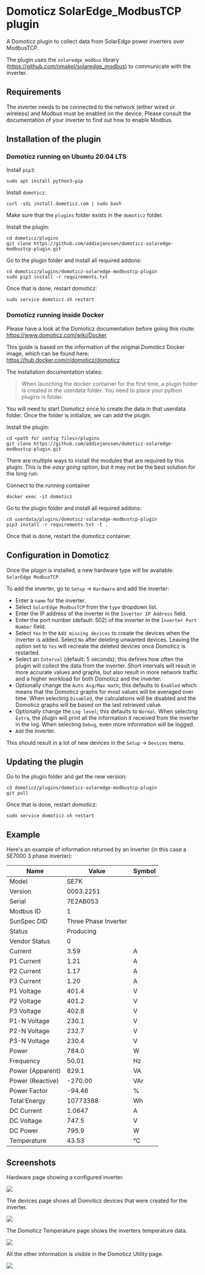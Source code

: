 # Domoticz SolarEdge_ModbusTCP plugin

A Domoticz plugin to collect data from SolarEdge power inverters over ModbusTCP.

The plugin uses the `solaredge_modbus` library (<https://github.com/nmakel/solaredge_modbus>) to communicate with the inverter.

## Requirements

The inverter needs to be connected to the network (either wired or wireless) and Modbus must be enabled on the device. Please consult the documentation of your inverter to find out how to enable Modbus.

## Installation of the plugin

### Domoticz running on Ubuntu 20.04 LTS

Install `pip3`:

``` shell
sudo apt install python3-pip
```

Install `domoticz`:

``` shell
curl -sSL install.domoticz.com | sudo bash
```

Make sure that the `plugins` folder exists in the `domoticz` folder.

Install the plugin:

``` shell
cd domoticz/plugins
git clone https://github.com/addiejanssen/domoticz-solaredge-modbustcp-plugin.git
```

Go to the plugin folder and install all required addons:

``` shell
cd domoticz/plugins/domoticz-solaredge-modbustcp-plugin
sudo pip3 install -r requirements.txt
```

Once that is done, restart domoticz:

``` shell
sudo service domoticz.sh restart
```

### Domoticz running inside Docker

Please have a look at the Domoticz documentation before going this route: https://www.domoticz.com/wiki/Docker

This guide is based on the information of the original Domoticz Docker image, which can be found here: https://hub.docker.com/r/domoticz/domoticz

The installation documentation states:
> When launching the docker container for the first time, a plugin folder is created in the userdata folder. You need to place your python plugins is folder.

You will need to start Domoticz once to create the data in that userdata folder.
Once the folder is initialize, we can add the plugin.

Install the plugin:

``` shell
cd <path for config files>/plugins
git clone https://github.com/addiejanssen/domoticz-solaredge-modbustcp-plugin.git
```

There are multiple ways to install the modules that are required by this plugin.
This is the _easy going_ option, but it may not be the best solution for the long run:

Connect to the running container

``` shell
docker exec -it domoticz
```

Go to the plugin folder and install all required addons:

``` shell
cd userdata/plugins/domoticz-solaredge-modbustcp-plugin
pip3 install -r requirements.txt -t .
```

Once that is done, restart the domoticz container.

## Configuration in Domoticz

Once the plugin is installed, a new hardware type will be available: `SolarEdge ModbusTCP`.

To add the inverter, go to `Setup` -> `Hardware` and add the inverter:

- Enter a `name` for the inverter.
- Select `SolarEdge ModbusTCP` from the `type` dropdown list.
- Enter the IP address of the inverter in the `Inverter IP Address` field.
- Enter the port number (default: 502) of the inverter in the `Inverter Port Number` field.
- Select `Yes` in the `Add missing devices` to create the devices when the inverter is added. Select `No` after deleting unwanted devices. Leaving the option set to `Yes` will recreate the deleted devices once Domoticz is restarted.
- Select an `Interval` (default: 5 seconds); this defines how often the plugin will collect the data from the inverter. Short intervals will result in more accurate values and graphs, but also result in more network traffic and a higher workload for both Domoticz and the inverter.
- Optionally change the `Auto Avg/Max math`; this defaults to `Enabled` which means that the Domoticz graphs for most values will be averaged over time. When selecting `Disabled`, the calculations will be disabled and the Domoticz graphs will be based on the last retrieved value.
- Optionally change the `Log level`; this defaults to `Normal`. When selecting `Extra`, the plugin will print all the information it received from the inverter in the log. When selecting `Debug`, even more information will be logged.
- `Add` the inverter.

This should result in a lot of new devices in the `Setup` -> `Devices` menu.

## Updating the plugin

Go to the plugin folder and get the new version:

``` shell
cd domoticz/plugins/domoticz-solaredge-modbustcp-plugin
git pull
```

Once that is done, restart domoticz:

``` shell
sudo service domoticz.sh restart
```

## Example

Here's an example of information returned by an inverter (in this case a SE7000 3 phase inverter):

| Name              | Value                 | Symbol |
|-------------------|-----------------------|--------|
| Model             | SE7K                  |        |
| Version           | 0003.2251             |        |
| Serial            | 7E2AB053              |        |
| Modbus ID         | 1                     |        |
| SunSpec DID       | Three Phase Inverter  |        |
| Status            | Producing             |        |
| Vendor Status     | 0                     |        |
| Current           | 3.59                  |    A   |
| P1 Current        | 1.21                  |    A   |
| P2 Current        | 1.17                  |    A   |
| P3 Current        | 1.20                  |    A   |
| P1 Voltage        | 401.4                 |    V   |
| P2 Voltage        | 401.2                 |    V   |
| P3 Voltage        | 402.8                 |    V   |
| P1-N Voltage      | 230.1                 |    V   |
| P2-N Voltage      | 232.7                 |    V   |
| P3-N Voltage      | 230.4                 |    V   |
| Power             | 784.0                 |    W   |
| Frequency         | 50.01                 |   Hz   |
| Power (Apparent)  | 829.1                 |   VA   |
| Power (Reactive)  | -270.00               |  VAr   |
| Power Factor      | -94.46                |    %   |
| Total Energy      | 10773388              |   Wh   |
| DC Current        | 1.0647                |    A   |
| DC Voltage        | 747.5                 |    V   |
| DC Power          | 795.9                 |    W   |
| Temperature       | 43.53                 |   °C   |

## Screenshots

Hardware page showing a configured inverter.

![](screenshots/Hardware.png)

The devices page shows all Domoticz devices that were created for the inverter.

![](screenshots/Devices.png)

The Domoticz Temperature page shows the inverters temperature data.

![](screenshots/Temperature.png)

All the other information is visible in the Domoticz Utility page.

![](screenshots/Utility.png)
